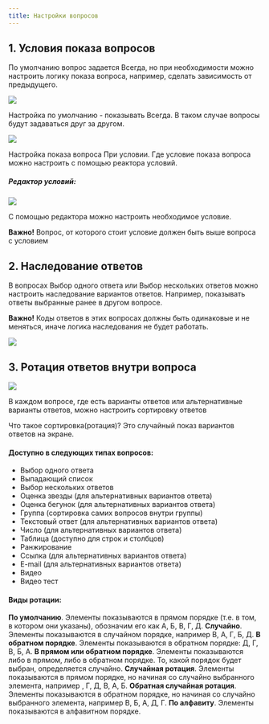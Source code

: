 ```yaml
---
title: Настройки вопросов
---
```


## 1. Условия показа вопросов

По умолчанию вопрос задается Всегда, но при необходимости можно настроить логику показа вопроса, например, сделать зависимость от предыдущего.

![](../_images/711.png)

Настройка по умолчанию - показывать Всегда. В таком случае вопросы будут задаваться друг за другом.

![](../_images/712.png)

Настройка показа вопроса При условии.
Где условие показа вопроса можно настроить с помощью реактора условий.

##### Редактор условий:

![](../_images/713.png)

С помощью редактора можно настроить необходимое условие.

**Важно!** Вопрос, от которого стоит условие  должен быть выше вопроса с условием

## 2. Наследование ответов

В вопросах Выбор одного ответа или Выбор нескольких ответов можно настроить наследование вариантов ответов. Например, показывать ответы выбранные ранее в другом вопросе.

**Важно!** Коды ответов в этих вопросах должны быть одинаковые и не меняться, иначе логика наследования не будет работать. 

![](../_images/721.png)

## 3. Ротация ответов внутри вопроса

![](../_images/731.png)

В каждом вопросе, где есть варианты ответов или альтернативные варианты ответов, можно настроить сортировку ответов

Что такое сортировка(ротация)? Это случайный показ вариантов ответов на экране. 

#### Доступно в следующих типах вопросов: 
 - Выбор одного ответа
 - Выпадающий список
 - Выбор нескольких ответов
 - Оценка звезды (для альтернативных вариантов ответа)
 - Оценка бегунок (для альтернативных вариантов ответа)
 - Группа (сортировка самих вопросов внутри группы)
 - Текстовый ответ (для альтернативных вариантов ответа)
 - Число (для альтернативных вариантов ответа)
 - Таблица (доступно для строк и столбцов)
 - Ранжирование
 - Ссылка (для альтернативных вариантов ответа)
 - E-mail (для альтернативных вариантов ответа)
 - Видео
 - Видео тест

#### Виды ротации:
**По умолчанию**. Элементы показываются в прямом порядке (т.е. в том, в котором они указаны), обозначим его как А, Б, В, Г, Д.
**Случайно**. Элементы показываются в случайном порядке, например В, А, Г, Б, Д.
**В обратном порядке**. Элементы показываются в обратном порядке: Д, Г, В, Б, А.
**В прямом или обратном порядке**. Элементы показываются либо в прямом, либо в обратном порядке. То, какой порядок будет выбран, определяется случайно.
**Случайная ротация**. Элементы показываются в прямом порядке, но начиная со случайно выбранного элемента, например , Г, Д, В, А, Б.
**Обратная случайная ротация**. Элементы показываются в обратном порядке, но начиная со случайно выбранного элемента, например В, Б, А, Д, Г.
**По алфавиту**. Элементы показываются в алфавитном порядке.